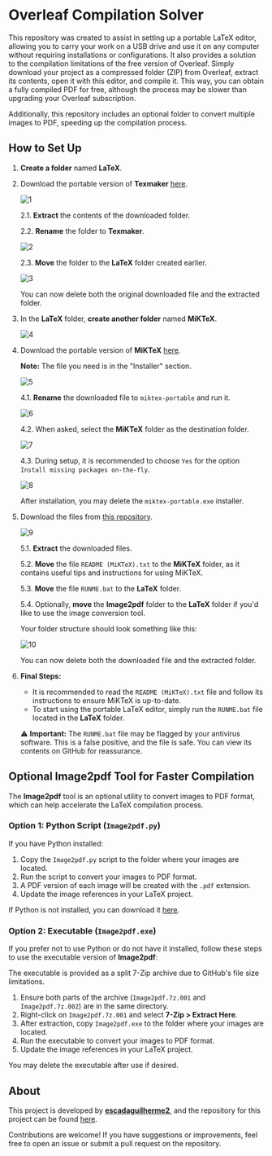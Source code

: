 # Overleaf Compilation Solver

This repository was created to assist in setting up a portable LaTeX editor, allowing you to carry your work on a USB drive and use it on any computer without requiring installations or configurations. It also provides a solution to the compilation limitations of the free version of Overleaf. Simply download your project as a compressed folder (ZIP) from Overleaf, extract its contents, open it with this editor, and compile it. This way, you can obtain a fully compiled PDF for free, although the process may be slower than upgrading your Overleaf subscription.

Additionally, this repository includes an optional folder to convert multiple images to PDF, speeding up the compilation process.

## How to Set Up

1. **Create a folder** named **LaTeX**.

2. Download the portable version of **Texmaker** [here](https://www.xm1math.net/texmaker/download.html "Texmaker download page").

   ![1](https://github.com/user-attachments/assets/6d7c30d6-9de2-41f8-8689-4d8b78157c93)

   2.1. **Extract** the contents of the downloaded folder.  
   
   2.2. **Rename** the folder to **Texmaker**.

   ![2](https://github.com/user-attachments/assets/98ebc038-80dd-4c04-96b2-f260c99ee479)

   2.3. **Move** the folder to the **LaTeX** folder created earlier.

   ![3](https://github.com/user-attachments/assets/3917ade8-2a5f-4e50-8d63-358224b53609)

   You can now delete both the original downloaded file and the extracted folder.

3. In the **LaTeX** folder, **create another folder** named **MiKTeX**.

   ![4](https://github.com/user-attachments/assets/3b4ba5ce-6a22-464f-9c3d-c5187172b089)

4. Download the portable version of **MiKTeX** [here](https://miktex.org/download "MiKTeX download page").

   **Note:** The file you need is in the "Installer" section.

   ![5](https://github.com/user-attachments/assets/b8691310-2b15-4245-a799-7c1f99cd2a63)

   4.1. **Rename** the downloaded file to `miktex-portable` and run it.

   ![6](https://github.com/user-attachments/assets/9c2433a7-d1b5-4c16-a429-c44c9f70117c)

   4.2. When asked, select the **MiKTeX** folder as the destination folder.

   ![7](https://github.com/user-attachments/assets/31d2829c-4049-4d30-a3b4-60a69a2f8e76)

   4.3. During setup, it is recommended to choose `Yes` for the option `Install missing packages on-the-fly`.

   ![8](https://github.com/user-attachments/assets/500afc98-73bc-4c89-b03b-4ddfa08f4fd9)

   After installation, you may delete the `miktex-portable.exe` installer.

5. Download the files from [this repository](https://github.com/escadaguilherme2/Overleaf_Compilation_Solver/releases).

   ![9](https://github.com/user-attachments/assets/c2442baa-a075-4398-b1cf-a5b11e5dd840)

   5.1. **Extract** the downloaded files.  
   
   5.2. **Move** the file `README (MiKTeX).txt` to the **MiKTeX** folder, as it contains useful tips and instructions for using MiKTeX.  
   
   5.3. **Move** the file `RUNME.bat` to the **LaTeX** folder.  
   
   5.4. Optionally, **move** the **Image2pdf** folder to the **LaTeX** folder if you'd like to use the image conversion tool.

   Your folder structure should look something like this:

   ![10](https://github.com/user-attachments/assets/31da48c8-1600-48ee-9781-646d1fb0e807)

   You can now delete both the downloaded file and the extracted folder.

7. **Final Steps:**
   - It is recommended to read the `README (MiKTeX).txt` file and follow its instructions to ensure MiKTeX is up-to-date.
   - To start using the portable LaTeX editor, simply run the `RUNME.bat` file located in the **LaTeX** folder.

   ⚠️ **Important:** The `RUNME.bat` file may be flagged by your antivirus software. This is a false positive, and the file is safe. You can view its contents on GitHub for reassurance.

## Optional Image2pdf Tool for Faster Compilation

The **Image2pdf** tool is an optional utility to convert images to PDF format, which can help accelerate the LaTeX compilation process.

### Option 1: Python Script (`Image2pdf.py`)

If you have Python installed:

1. Copy the `Image2pdf.py` script to the folder where your images are located.  
2. Run the script to convert your images to PDF format.  
3. A PDF version of each image will be created with the `.pdf` extension.  
4. Update the image references in your LaTeX project.

If Python is not installed, you can download it [here](https://www.python.org/downloads/ "Python download page").

### Option 2: Executable (`Image2pdf.exe`)

If you prefer not to use Python or do not have it installed, follow these steps to use the executable version of **Image2pdf**:

The executable is provided as a split 7-Zip archive due to GitHub's file size limitations.

1. Ensure both parts of the archive (`Image2pdf.7z.001` and `Image2pdf.7z.002`) are in the same directory.  
2. Right-click on `Image2pdf.7z.001` and select **7-Zip > Extract Here**.  
3. After extraction, copy `Image2pdf.exe` to the folder where your images are located.  
4. Run the executable to convert your images to PDF format.  
5. Update the image references in your LaTeX project.

You may delete the executable after use if desired.

## About

This project is developed by [**escadaguilherme2**](https://github.com/escadaguilherme2), and the repository for this project can be found [here](https://github.com/escadaguilherme2/Overleaf_Compilation_Solver).

Contributions are welcome! If you have suggestions or improvements, feel free to open an issue or submit a pull request on the repository.
